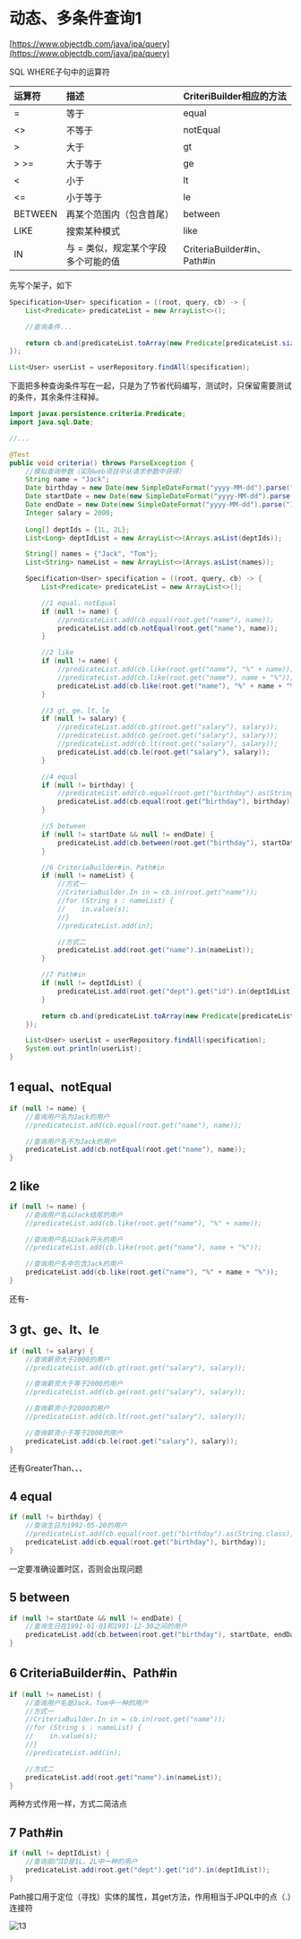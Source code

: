 # 动态、多条件查询1

[https://www.objectdb.com/java/jpa/query](https://www.objectdb.com/java/jpa/query)

SQL WHERE子句中的运算符

| 运算符  | 描述                                | CriteriBuilder相应的方法    |
| :------ | :---------------------------------- | :-------------------------- |
| =       | 等于                                | equal                       |
| <>      | 不等于                              | notEqual                    |
| >       | 大于                                | gt                          |
| > >=    | 大于等于                            | ge                          |
| <       | 小于                                | lt                          |
| <=      | 小于等于                            | le                          |
| BETWEEN | 再某个范围内（包含首尾）            | between                     |
| LIKE    | 搜索某种模式                        | like                        |
| IN      | 与 = 类似，规定某个字段多个可能的值 | CriteriaBuilder#in、Path#in |

先写个架子，如下

```java
Specification<User> specification = ((root, query, cb) -> {
    List<Predicate> predicateList = new ArrayList<>();

    //查询条件...

    return cb.and(predicateList.toArray(new Predicate[predicateList.size()]));
});

List<User> userList = userRepository.findAll(specification);

```
下面把多种查询条件写在一起，只是为了节省代码编写，测试时，只保留需要测试的条件，其余条件注释掉。

```java
import javax.persistence.criteria.Predicate;
import java.sql.Date;

//...

@Test
public void criteria() throws ParseException {
    //模拟查询参数（实际web项目中从请求参数中获得）
    String name = "Jack";
    Date birthday = new Date(new SimpleDateFormat("yyyy-MM-dd").parse("1992-05-20").getTime());
    Date startDate = new Date(new SimpleDateFormat("yyyy-MM-dd").parse("1991-01-01").getTime());
    Date endDate = new Date(new SimpleDateFormat("yyyy-MM-dd").parse("1991-12-30").getTime());
    Integer salary = 2000;
    
    Long[] deptIds = {1L, 2L};
    List<Long> deptIdList = new ArrayList<>(Arrays.asList(deptIds));

    String[] names = {"Jack", "Tom"};
    List<String> nameList = new ArrayList<>(Arrays.asList(names));

    Specification<User> specification = ((root, query, cb) -> {
        List<Predicate> predicateList = new ArrayList<>();

        //1 equal、notEqual
        if (null != name) {
            //predicateList.add(cb.equal(root.get("name"), name));
            predicateList.add(cb.notEqual(root.get("name"), name));
        }

        //2 like
        if (null != name) {
            //predicateList.add(cb.like(root.get("name"), "%" + name));
            //predicateList.add(cb.like(root.get("name"), name + "%"));
            predicateList.add(cb.like(root.get("name"), "%" + name + "%"));
        }

        //3 gt、ge、lt、le
        if (null != salary) {
            //predicateList.add(cb.gt(root.get("salary"), salary));
            //predicateList.add(cb.ge(root.get("salary"), salary));
            //predicateList.add(cb.lt(root.get("salary"), salary));
            predicateList.add(cb.le(root.get("salary"), salary));
        }

        //4 equal
        if (null != birthday) {
            //predicateList.add(cb.equal(root.get("birthday").as(String.class), "1992-05-20"));
            predicateList.add(cb.equal(root.get("birthday"), birthday));
        }

        //5 between
        if (null != startDate && null != endDate) {
            predicateList.add(cb.between(root.get("birthday"), startDate, endDate));
        }

        //6 CriteriaBuilder#in、Path#in
        if (null != nameList) {
            //方式一
            //CriteriaBuilder.In in = cb.in(root.get("name"));
            //for (String s : nameList) {
            //    in.value(s);
            //}
            //predicateList.add(in);

            //方式二
            predicateList.add(root.get("name").in(nameList));
        }

        //7 Path#in
        if (null != deptIdList) {
            predicateList.add(root.get("dept").get("id").in(deptIdList));
        }

        return cb.and(predicateList.toArray(new Predicate[predicateList.size()]));
    });

    List<User> userList = userRepository.findAll(specification);
    System.out.println(userList);
}
```

## 1 equal、notEqual

```java
if (null != name) {
    //查询用户名为Jack的用户
    //predicateList.add(cb.equal(root.get("name"), name));

    //查询用户名不为Jack的用户
    predicateList.add(cb.notEqual(root.get("name"), name));
}
```

## 2 like

```java
if (null != name) {
    //查询用户名以Jack结尾的用户
    //predicateList.add(cb.like(root.get("name"), "%" + name));

    //查询用户名以Jack开头的用户
    //predicateList.add(cb.like(root.get("name"), name + "%"));

    //查询用户名中包含Jack的用户
    predicateList.add(cb.like(root.get("name"), "%" + name + "%"));
}
```
还有-

## 3 gt、ge、lt、le

```java
if (null != salary) {
    //查询薪资大于2000的用户
    //predicateList.add(cb.gt(root.get("salary"), salary));

    //查询薪资大于等于2000的用户
    //predicateList.add(cb.ge(root.get("salary"), salary));

    //查询薪资小于2000的用户
    //predicateList.add(cb.lt(root.get("salary"), salary));

    //查询薪资小于等于2000的用户
    predicateList.add(cb.le(root.get("salary"), salary));
}
```

还有GreaterThan、、、

## 4 equal

```java
if (null != birthday) {
    //查询生日为1992-05-20的用户
    //predicateList.add(cb.equal(root.get("birthday").as(String.class), "1992-05-20"));
    predicateList.add(cb.equal(root.get("birthday"), birthday)); 
}
```

一定要准确设置时区，否则会出现问题

## 5 between

```java
if (null != startDate && null != endDate) {
    //查询生日在1991-01-01和1991-12-30之间的用户
    predicateList.add(cb.between(root.get("birthday"), startDate, endDate));
}
```

## 6 CriteriaBuilder#in、Path#in

```java
if (null != nameList) {
    //查询用户名是Jack、Tom中一种的用户
    //方式一
    //CriteriaBuilder.In in = cb.in(root.get("name"));
    //for (String s : nameList) {
    //    in.value(s);
    //}
    //predicateList.add(in);

    //方式二
    predicateList.add(root.get("name").in(nameList));
}
```

两种方式作用一样，方式二简洁点

## 7 Path#in

```java
if (null != deptIdList) {
    //查询部门ID是1L、2L中一种的用户
    predicateList.add(root.get("dept").get("id").in(deptIdList));
}
```
Path接口用于定位（寻找）实体的属性，其get方法，作用相当于JPQL中的点（.）连接符

![13](../images/13.png)
